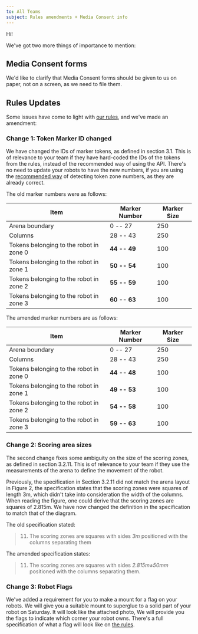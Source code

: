 ```yaml
---
to: All Teams
subject: Rules amendments + Media Consent info
---
```


Hi!

We've got two more things of importance to mention:

## Media Consent forms

We'd like to clarify that Media Consent forms should be given to us on paper, not on a screen, as we need to file them.

## Rules Updates

Some issues have come to light with [our rules][rules], and we've made an amendment:

### Change 1: Token Marker ID changed

We have changed the IDs of marker tokens, as defined in section 3.1. This is of relevance to your team if they have hard-coded the IDs of the tokens from the rules, instead of the recommended way of using the API. There's no need to update your robots to have the new numbers, if you are using the [recommended way][recommended-token-zones] of detecting token zone numbers, as they are already correct.

The old marker numbers were as follows:

| Item                                    | Marker Number     | Marker Size      |
|-----------------------------------------|-------------------|------------------|
| Arena boundary                          |     0 -- 27       |           250    |
| Columns                                 |    28 -- 43       |           250    |
| Tokens belonging to the robot in zone 0 |    **44 -- 49**   |           100    |
| Tokens belonging to the robot in zone 1 |    **50 -- 54**   |           100    |
| Tokens belonging to the robot in zone 2 |    **55 -- 59**   |           100    |
| Tokens belonging to the robot in zone 3 |    **60 -- 63**   |           100    |

The amended marker numbers are as follows:

| Item                                    | Marker Number     | Marker Size      |
|-----------------------------------------|-------------------|------------------|
| Arena boundary                          |     0 -- 27       |           250    |
| Columns                                 |    28 -- 43       |           250    |
| Tokens belonging to the robot in zone 0 |    **44 -- 48**   |           100    |
| Tokens belonging to the robot in zone 1 |    **49 -- 53**   |           100    |
| Tokens belonging to the robot in zone 2 |    **54 -- 58**   |           100    |
| Tokens belonging to the robot in zone 3 |    **59 -- 63**   |           100    |

### Change 2: Scoring area sizes

The second change fixes some ambiguity on the size of the scoring zones, as defined in section 3.2.11. This is of relevance to your team if they use the measurements of the arena to define the movement of the robot.

Previously, the specification in Section 3.2.11 did not match the arena layout in Figure 2, the specification states that the scoring zones were squares of length 3m, which didn't take into consideration the width of the columns. When reading the figure, one could derive that the scoring zones are squares of 2.815m. We have now changed the definition in the specification to match that of the diagram.

The old specification stated:

> 11. The scoring zones are squares with sides *3m* positioned with the columns separating
them

The amended specification states:

> 11. The scoring zones are squares with sides *2.815m±50mm* positioned with the columns separating them.

### Change 3: Robot Flags

We've added a requirement for you to make a mount for a flag on your robots. We will give you a suitable mount to superglue to a solid part of your robot on Saturday. It will look like the attached photo, We will provide you the flags to indicate which corner your robot owns. There's a full specification of what a flag will look like on [the rules][rules].


[rules]: https://docs.sourcebots.co.uk/rules/
[recommended-token-zones]: https://docs.sourcebots.co.uk/api/vision/marker-ids/#token-markers
